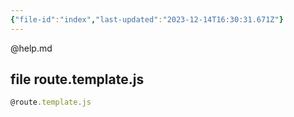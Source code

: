 ```yaml
---
{"file-id":"index","last-updated":"2023-12-14T16:30:31.671Z"}
---
```


@help.md

## file route.template.js
```js
@route.template.js
```

